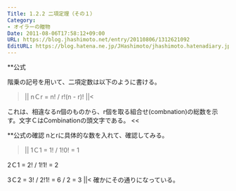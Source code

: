 ```yaml
---
Title: 1.2.2 二項定理（その１）
Category:
- オイラーの贈物
Date: 2011-08-06T17:58:12+09:00
URL: https://blog.jhashimoto.net/entry/20110806/1312621092
EditURL: https://blog.hatena.ne.jp/JHashimoto/jhashimoto.hatenadiary.jp/atom/entry/12921228815717257408
---
```



**公式

階乗の記号を用いて、二項定数は以下のように書ける。

>||
nＣr = n! / r!(n - r)!
||<

>>
これは、相違なるn個のものから、r個を取る組合せ(combnation)の総数を示す。文字ＣはCombinationの頭文字である。
<<

**公式の確認
nとrに具体的な数を入れて、確認してみる。

>||
1Ｃ1 = 1! / 1!0!
= 1

2Ｃ1 = 2! / 1!1!
= 2

3Ｃ2 = 3! / 2!1!
= 6 / 2
= 3
||<
確かにその通りになっている。
